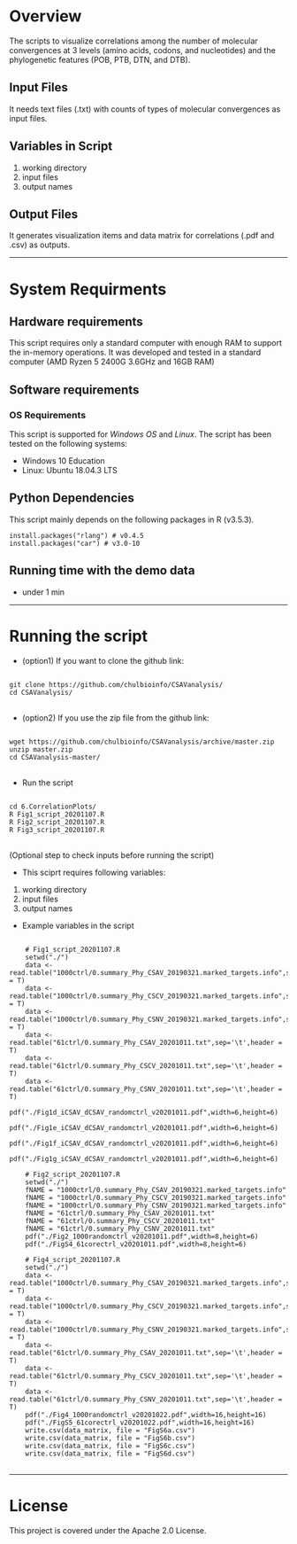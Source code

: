 # Overview
The scripts to visualize correlations among the number of molecular convergences at 3 levels (amino acids, codons, and nucleotides) and the phylogenetic features (POB, PTB, DTN, and DTB). 
## Input Files
It needs text files (.txt) with counts of types of molecular convergences as input files.
## Variables in Script
  1. working directory
  2. input files
  3. output names
  
## Output Files
It generates visualization items and data matrix for correlations (.pdf and .csv) as outputs.
- - -

# System Requirments
## Hardware requirements
This script requires only a standard computer with enough RAM to support the in-memory operations. It was developed and tested in a standard computer (AMD Ryzen 5 2400G 3.6GHz and 16GB RAM)

## Software requirements
### OS Requirements
This script is supported for *Windows OS* and *Linux*. The script has been tested on the following systems:
* Windows 10 Education
* Linux: Ubuntu 18.04.3 LTS

## Python Dependencies
This script mainly depends on the following packages in R (v3.5.3).

    install.packages("rlang") # v0.4.5
    install.packages("car") # v3.0-10

## Running time with the demo data
* under 1 min
- - -

# Running the script
* (option1) If you want to clone the github link:
<pre>
<code>
git clone https://github.com/chulbioinfo/CSAVanalysis/
cd CSAVanalysis/
</code>
</pre>

* (option2) If you use the zip file from the github link:
<pre>
<code>
wget https://github.com/chulbioinfo/CSAVanalysis/archive/master.zip
unzip master.zip
cd CSAVanalysis-master/
</code>
</pre>

* Run the script
<pre>
<code>
cd 6.CorrelationPlots/
R Fig1_script_20201107.R
R Fig2_script_20201107.R
R Fig3_script_20201107.R
</code>
</pre>

(Optional step to check inputs before running the script)
  - This sciprt requires following variables:
  1. working directory
  2. input files
  3. output names

  - Example variables in the script
<pre>
<code>
    # Fig1_script_20201107.R
    setwd("./")
    data <- read.table("1000ctrl/0.summary_Phy_CSAV_20190321.marked_targets.info",sep='\t',header = T)
    data <- read.table("1000ctrl/0.summary_Phy_CSCV_20190321.marked_targets.info",sep='\t',header = T)
    data <- read.table("1000ctrl/0.summary_Phy_CSNV_20190321.marked_targets.info",sep='\t',header = T)
    data <- read.table("61ctrl/0.summary_Phy_CSAV_20201011.txt",sep='\t',header = T)
    data <- read.table("61ctrl/0.summary_Phy_CSCV_20201011.txt",sep='\t',header = T)
    data <- read.table("61ctrl/0.summary_Phy_CSNV_20201011.txt",sep='\t',header = T)
    pdf("./Fig1d_iCSAV_dCSAV_randomctrl_v20201011.pdf",width=6,height=6)
    pdf("./Fig1e_iCSAV_dCSAV_randomctrl_v20201011.pdf",width=6,height=6)
    pdf("./Fig1f_iCSAV_dCSAV_randomctrl_v20201011.pdf",width=6,height=6)
    pdf("./Fig1g_iCSAV_dCSAV_randomctrl_v20201011.pdf",width=6,height=6)
    
    # Fig2_script_20201107.R
    setwd("./")
    fNAME = "1000ctrl/0.summary_Phy_CSAV_20190321.marked_targets.info"
    fNAME = "1000ctrl/0.summary_Phy_CSCV_20190321.marked_targets.info"
    fNAME = "1000ctrl/0.summary_Phy_CSNV_20190321.marked_targets.info"
    fNAME = "61ctrl/0.summary_Phy_CSAV_20201011.txt"
    fNAME = "61ctrl/0.summary_Phy_CSCV_20201011.txt"
    fNAME = "61ctrl/0.summary_Phy_CSNV_20201011.txt"
    pdf("./Fig2_1000randomctrl_v20201011.pdf",width=8,height=6)
    pdf("./FigS4_61corectrl_v20201011.pdf",width=8,height=6)
        
    # Fig4_script_20201107.R
    setwd("./")
    data <- read.table("1000ctrl/0.summary_Phy_CSAV_20190321.marked_targets.info",sep='\t',header = T)
    data <- read.table("1000ctrl/0.summary_Phy_CSCV_20190321.marked_targets.info",sep='\t',header = T)
    data <- read.table("1000ctrl/0.summary_Phy_CSNV_20190321.marked_targets.info",sep='\t',header = T)
    data <- read.table("61ctrl/0.summary_Phy_CSAV_20201011.txt",sep='\t',header = T)
    data <- read.table("61ctrl/0.summary_Phy_CSCV_20201011.txt",sep='\t',header = T)
    data <- read.table("61ctrl/0.summary_Phy_CSNV_20201011.txt",sep='\t',header = T)
    pdf("./Fig4_1000randomctrl_v20201022.pdf",width=16,height=16)
    pdf("./FigS5_61corectrl_v20201022.pdf",width=16,height=16)
    write.csv(data_matrix, file = "FigS6a.csv")
    write.csv(data_matrix, file = "FigS6b.csv")
    write.csv(data_matrix, file = "FigS6c.csv")
    write.csv(data_matrix, file = "FigS6d.csv")
</code>
</pre>


- - -



# License
This project is covered under the Apache 2.0 License.

